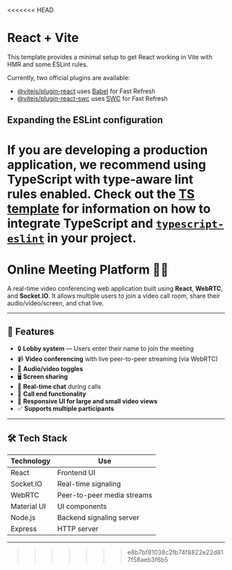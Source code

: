 <<<<<<< HEAD
# React + Vite

This template provides a minimal setup to get React working in Vite with HMR and some ESLint rules.

Currently, two official plugins are available:

- [@vitejs/plugin-react](https://github.com/vitejs/vite-plugin-react/blob/main/packages/plugin-react) uses [Babel](https://babeljs.io/) for Fast Refresh
- [@vitejs/plugin-react-swc](https://github.com/vitejs/vite-plugin-react/blob/main/packages/plugin-react-swc) uses [SWC](https://swc.rs/) for Fast Refresh

## Expanding the ESLint configuration

If you are developing a production application, we recommend using TypeScript with type-aware lint rules enabled. Check out the [TS template](https://github.com/vitejs/vite/tree/main/packages/create-vite/template-react-ts) for information on how to integrate TypeScript and [`typescript-eslint`](https://typescript-eslint.io) in your project.
=======
# Online Meeting Platform 🎥💬

A real-time video conferencing web application built using **React**, **WebRTC**, and **Socket.IO**. It allows multiple users to join a video call room, share their audio/video/screen, and chat live.

---

## 🚀 Features

- 🔒 **Lobby system** — Users enter their name to join the meeting
- 📹 **Video conferencing** with live peer-to-peer streaming (via WebRTC)
- 🎤 **Audio/video toggles**
- 🖥️ **Screen sharing**
- 💬 **Real-time chat** during calls
- 🛑 **Call end functionality**
- 📶 **Responsive UI for large and small video views**
- ✅ **Supports multiple participants**

---

## 🛠️ Tech Stack

| Technology    | Use                      |
|---------------|---------------------------|
| React         | Frontend UI                |
| Socket.IO     | Real-time signaling        |
| WebRTC        | Peer-to-peer media streams |
| Material UI   | UI components              |
| Node.js       | Backend signaling server   |
| Express       | HTTP server                |

---



>>>>>>> e8b7bf81038c2fb74f8822e22d817f58aeb3f6b5
